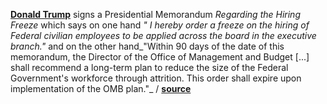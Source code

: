 **[Donald Trump](https://en.wikipedia.org/wiki/Donald_Trump "Wiki Donald
Trump")** signs a Presidential Memorandum _Regarding the Hiring Freeze_ 
which says on one hand _" I hereby order a freeze on the hiring of Federal
civilian employees to be applied across the board in the executive branch."_ and
on the other hand_"Within 90 days of the date of this memorandum, the Director of the
Office of Management and Budget [...]
shall recommend a long-term plan to reduce the size of the Federal Government's
workforce through attrition. This order shall expire upon implementation of the
OMB plan."_
/ **[source](https://www.whitehouse.gov/the-press-office/2017/01/23/presidential-memorandum-regarding-hiring-freeze)**
